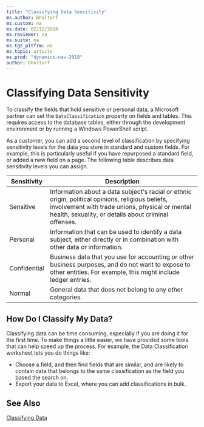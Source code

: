 ```yaml
---
title: "Classifying Data Sensitivity"
ms.author: bholtorf
ms.custom: na
ms.date: 02/12/2018
ms.reviewer: na
ms.suite: na
ms.tgt_pltfrm: na
ms.topic: article
ms.prod: "dynamics-nav-2018"
author: bholtorf
---
```


# Classifying Data Sensitivity
To classify the fields that hold sensitive or personal data, a Microsoft partner can set the ```DataClassification``` property on fields and tables. This requires access to the database tables, either through the development environment or by running a Windows PowerShell script.  

As a customer, you can add a second level of classification by specifying sensitivity levels for the data you store in standard and custom fields. For example, this is particularly useful if you have repurposed a standard field, or added a new field on a page. The following table describes data sensitivity levels you can assign.

|Sensitivity|Description|
|----|----|
|Sensitive | Information about a data subject's racial or ethnic origin, political opinions, religious beliefs, involvement with trade unions, physical or mental health, sexuality, or details about criminal offenses. |
|Personal | Information that can be used to identify a data subject, either directly or in combination with other data or information.|
|Confidential | Business data that you use for accounting or other business purposes, and do not want to expose to other entities. For example, this might include ledger entries.|
|Normal | General data that does not belong to any other categories.|

## How Do I Classify My Data?
Classifying data can be time consuming, especially if you are doing it for the first time. To make things a little easier, we have provided some tools that can help speed up the process. For example, the Data Classification worksheet lets you do things like:  

* Choose a field, and then find fields that are similar, and are likely to contain data that belongs to the same classification as the field you based the search on.  
* Export your data to Excel, where you can add classifications in bulk.  

## See Also
[Classifying Data](classifying-data.md)
